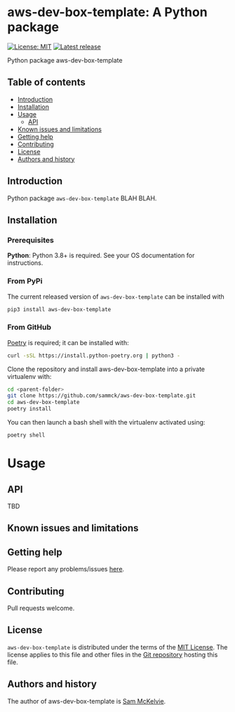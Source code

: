 aws-dev-box-template: A Python package
=================================================

[![License: MIT](https://img.shields.io/badge/License-MIT-yellow.svg)](https://opensource.org/licenses/MIT)
[![Latest release](https://img.shields.io/github/v/release/sammck/aws-dev-box-template.svg?style=flat-square&color=b44e88)](https://github.com/sammck/aws-dev-box-template/releases)

Python package aws-dev-box-template

Table of contents
-----------------

* [Introduction](#introduction)
* [Installation](#installation)
* [Usage](#usage)
  * [API](api)
* [Known issues and limitations](#known-issues-and-limitations)
* [Getting help](#getting-help)
* [Contributing](#contributing)
* [License](#license)
* [Authors and history](#authors-and-history)


Introduction
------------

Python package `aws-dev-box-template` BLAH BLAH.

Installation
------------

### Prerequisites

**Python**: Python 3.8+ is required. See your OS documentation for instructions.

### From PyPi

The current released version of `aws-dev-box-template` can be installed with

```bash
pip3 install aws-dev-box-template
```

### From GitHub

[Poetry](https://python-poetry.org/docs/master/#installing-with-the-official-installer) is required; it can be installed with:

```bash
curl -sSL https://install.python-poetry.org | python3 -
```

Clone the repository and install aws-dev-box-template into a private virtualenv with:

```bash
cd <parent-folder>
git clone https://github.com/sammck/aws-dev-box-template.git
cd aws-dev-box-template
poetry install
```

You can then launch a bash shell with the virtualenv activated using:

```bash
poetry shell
```


Usage
=====

API
---

TBD

Known issues and limitations
----------------------------


Getting help
------------

Please report any problems/issues [here](https://github.com/sammck/aws-dev-box-template/issues).

Contributing
------------

Pull requests welcome.

License
-------

`aws-dev-box-template` is distributed under the terms of the [MIT License](https://opensource.org/licenses/MIT).  The license applies to this file and other files in the [Git repository](https://github.com/sammck/aws-dev-box-template) hosting this file.

Authors and history
-------------------

The author of aws-dev-box-template is [Sam McKelvie](https://github.com/sammck).
